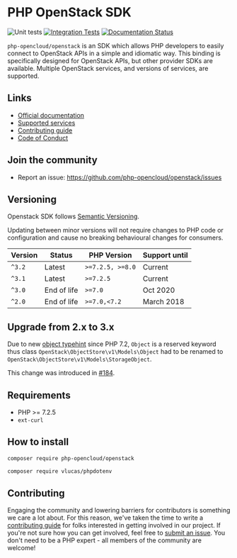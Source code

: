 # PHP OpenStack SDK


![Unit tests](https://github.com/php-opencloud/openstack/actions/workflows/unit_tests.yml/badge.svg)
[![Integration Tests](https://github.com/php-opencloud/openstack/actions/workflows/integration_tests.yml/badge.svg)](https://github.com/php-opencloud/openstack/actions/workflows/integration_tests.yml)
[![Documentation Status](https://readthedocs.org/projects/php-openstack-sdk/badge/?version=latest)](https://php-openstack-sdk.readthedocs.io/en/latest/?badge=latest)

`php-opencloud/openstack` is an SDK which allows PHP developers to easily connect to OpenStack APIs in a simple and 
idiomatic way. This binding is specifically designed for OpenStack APIs, but other provider SDKs are available. Multiple 
OpenStack services, and versions of services, are supported.
 
## Links

* [Official documentation](https://php-openstack-sdk.readthedocs.io/en/latest/)
* [Supported services](/COVERAGE.md)
* [Contributing guide](/CONTRIBUTING.md)
* [Code of Conduct](/CODE_OF_CONDUCT.md)

## Join the community
   
- Report an issue: https://github.com/php-opencloud/openstack/issues

## Versioning

Openstack SDK follows [Semantic Versioning](https://semver.org/spec/v2.0.0.html).

Updating between minor versions will not require changes to PHP code or configuration
and cause no breaking behavioural changes for consumers.

| Version   | Status      | PHP Version      | Support until           |
| --------- |-------------| ---------------- | ----------------------- |
| `^3.2`    | Latest      | `>=7.2.5, >=8.0` | Current                 |
| `^3.1`    | Latest      | `>=7.2.5`        | Current                 |
| `^3.0`    | End of life | `>=7.0`          | Oct 2020                |
| `^2.0`    | End of life | `>=7.0,<7.2`     | March 2018              |


## Upgrade from 2.x to 3.x

Due to new [object typehint](https://wiki.php.net/rfc/object-typehint) since PHP 7.2, `Object` is a reserved keyword 
thus class `OpenStack\ObjectStore\v1\Models\Object` had to be renamed to 
`OpenStack\ObjectStore\v1\Models\StorageObject`. 

This change was introduced in [#184](https://github.com/php-opencloud/openstack/pull/184).

## Requirements

* PHP >= 7.2.5
* `ext-curl`

## How to install

```bash
composer require php-opencloud/openstack
```
```bash
composer require vlucas/phpdotenv
```

## Contributing

Engaging the community and lowering barriers for contributors is something we care a lot about. For this reason, we've 
taken the time to write a [contributing guide](CONTRIBUTING.md) for folks interested in getting involved in our project. 
If you're not sure how you can get involved, feel free to 
[submit an issue](https://github.com/php-opencloud/openstack/issues/new). You don't need to be a PHP expert - all members of the 
community are welcome!

